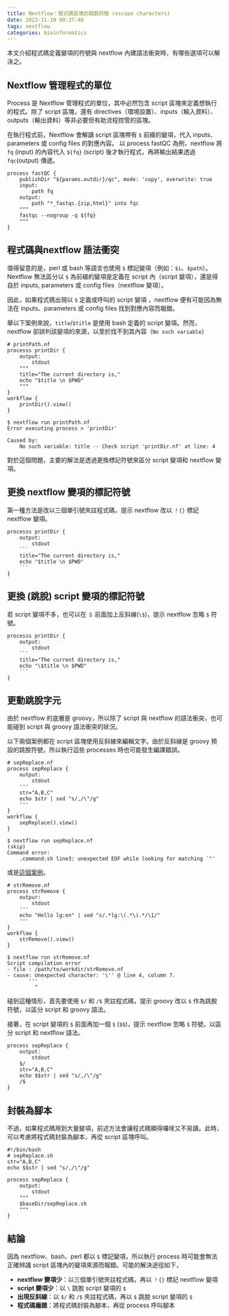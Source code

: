 ```yaml
---
title: Nextflow｜程式碼區塊的跳脫符號 (escape characters)
date: 2022-11-10 00:37:46
tags: nextflow
categories: bioinformatics
---
```

本文介紹程式碼定義變項的符號與 nextflow 內建語法衝突時，有哪些選項可以解決之。

<!--more-->
## Nextflow 管理程式的單位
Process 是 Nextflow 管理程式的單位，其中必然包含 script 區塊來定義想執行的程式。除了 script 區塊，還有 directives（環境設置）、inputs（輸入資料）、outputs（輸出資料）等非必要但有助流程控管的區塊。

在執行程式前，Nextflow 會解讀 script 區塊帶有 `$` 前綴的變項，代入 inputs、parameters 或 config files 的對應內容。
以 process fastQC 為例，nextflow 將 `fq` (input) 的內容代入 `${fq}` (script) 後才執行程式，再將輸出結果透過 `fqc`(output) 傳遞。

```
process fastQC {
    publishDir "${params.outdir}/qc", mode: 'copy', overwrite: true
    input:
        path fq
    output:
        path "*_fastqc.{zip,html}" into fqc
    """
    fastqc --nogroup -q ${fq}
    """       
}
```
## 程式碼與nextflow 語法衝突
值得留意的是，perl 或 bash 等語言也使用 `$` 標記變項（例如：`$i`、`$path`）。Nextflow 無法區分以 `$` 為前綴的變項是定義在 script 內（script 變項），還是得自於 inputs, parameters 或 config files（nextflow 變項）。

因此，如果程式碼出現以 `$` 定義或呼叫的 script 變項 ，nextflow 便有可能因為無法在 inputs、parameters 或 config files 找到對應內容而報錯。

舉以下案例來說，`title`/`$title` 是使用 bash 定義的 script 變項。然而，nextflow 卻誤判該變項的來源，以至於找不到其內容（`No such variable`）

```
# printPath.nf
processs printDir {
    output:
        stdout
    """
    title="The current directory is,"
    echo "$title \n $PWD"
    """
}
workflow {
    printDir().view()
}
```

```
$ nextflow run printPath.nf
Error executing process > 'printDir'

Caused by:
    No such variable: title -- Check script 'printDir.nf' at line: 4
```

對於這個問題，主要的解法是透過更換標記符號來區分 script 變項和 nextflow 變項。

## 更換 nextflow 變項的標記符號
第一種方法是改以三個單引號夾註程式碼，提示 nextflow 改以 `！{}` 標記 nextflow 變項。

```
processs printDir {
    output:
        stdout
    ```
    title="The current directory is,"
    echo "$title \n $PWD"
    ```
}
```

## 更換 (跳脫) script 變項的標記符號
若 script 變項不多，也可以在 `＄` 前面加上反斜線(`\$`)，提示 nextflow 忽略 `$` 符號。
```
processs printDir {
    output:
        stdout
    ```
    title="The current directory is,"
    echo "\$title \n $PWD"
    ```
}
```

## 更動跳脫字元
由於 nextflow 的底層是 groovy，所以除了 script 與 nextflow 的語法衝突，也可能碰到 script 與 groovy 語法衝突的狀況。

以下兩個案例都在 script 區塊使用反斜線來編輯文字。由於反斜線是 groovy 預設的跳脫符號，所以執行這些 processes 時也可能發生編譯錯誤。
```
# sepReplace.nf
process sepReplace {
    output:
        stdout
    '''
    str="A,B,C"
    echo $str | sed "s/,/\"/g"
    '''
}
workflow {
    sepReplace().view()
}
```
```
$ nextflow run sepReplace.nf
(skip)
Command error:
    .command.sh line3: unexpected EOF while looking for matching `"'
```

或是[這個案例](https://github.com/nextflow-io/nextflow/issues/67)。

```
# strRemove.nf
process strRemove {
    outpur:
        stdout
    '''
    echo "Hello lg:en" | sed "s/.*lg:\(.*\).*/\1/"
    '''
}
workflow {
    strRemove().view()
}
```

```
$ nextflow run strRemove.nf
Script compilation error
- file : /path/to/workdir/strRemove.nf
- cause: Unexpected character: '\'' @ line 4, column 7.
       '''
         ^
```

碰到這種情形，首先要使用 `$/` 和 `/$` 夾註程式碼，提示 groovy 改以 `$` 作為跳脫符號，以區分 script 和 groovy 語法。

接著，在 script 變項的 `$` 前面再加一個 `$` (`$$`)，提示 nextflow 忽略 `$` 符號，以區分 script 和 nextflow 語法。

```
process sepReplace {
    output:
        stdout
    $/
    str="A,B,C"
    echo $$str | sed "s/,/\"/g"
    /$
}
```

## 封裝為腳本
不過，如果程式碼用到大量變項，前述方法會讓程式碼顯得囉嗦又不易讀。此時，可以考慮將程式碼封裝為腳本，再從 script 區塊呼叫。

```
#!/bin/bash
# sepReplace.sh
str="A,B,C"
echo $$str | sed "s/,/\"/g"
```

```
process sepReplace {
    output:
        stdout
    """
    $baseDir/sepReplace.sh
    """
}
```


## 結論
因為 nextflow、bash、perl 都以 `$` 標記變項，所以執行 process 時可能會無法正確辨識 script 區塊內的變項來源而報錯。可能的解決途徑如下，

- **nextflow 變項少**：以三個單引號夾註程式碼，再以 `！{}` 標記 nextflow 變項
- **script 變項少**：以 `\` 跳脫 script 變項的 `$`
- **出現反斜線**：以 `$/` 和 `/$` 夾註程式碼，再以 `$` 跳脫 script 變項的 `$`
- **程式碼龐雜**：將程式碼封裝為腳本，再從 process 呼叫腳本

